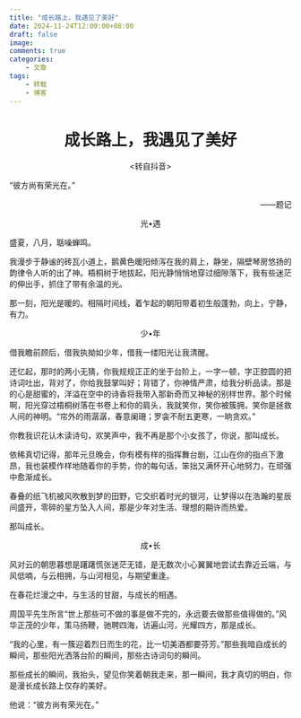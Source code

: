```yaml
---
title: "成长路上，我遇见了美好"
date: 2024-11-24T12:00:00+08:00
draft: false
image:
comments: true
categories:
    - 文章
tags:
    - 转载
    - 博客
---
```


# <center>成长路上，我遇见了美好</center>

<center><转自抖音></center>

“彼方尚有荣光在。”
 <p align="right">——题记</p>

<center>光•遇</center>

盛夏，八月，聒噪蝉鸣。

我漫步于静谧的砖瓦小道上，鹅黄色暖阳倾泻在我的肩上，静坐，隔壁琴房悠扬的韵律令人听的出了神。梧桐树于地拔起，阳光静悄悄地穿过细隙落下，我有些迷茫的伸出手，抓住了带有余温的光。

那一刻，阳光是暖的。相隔时间线，着乍起的朝阳带着初生般蓬勃，向上，宁静，有力。

<center>少•年</center>

借我瞻前顾后，借我执拗如少年，借我一缕阳光让我清醒。

还忆起，那时的两小无猜，你我规规正正的坐于台阶上，一字一顿，字正腔圆的把诗词吐出，背对了，你给我鼓掌叫好；背错了，你神情严肃，给我分析品读。那是的心是甜蜜的，洋溢在空中的诗香将我带入那新奇而又神秘的别样世界。那个时候啊，阳光穿过梧桐树落在书卷上和你的肩头，我就笑你，笑你被簇拥，笑你是拯救人间的神明。“帘外的雨潺潺，春意阑珊；罗衾不耐五更寒，一晌贪欢。”

你教我识花认木读诗句，欢笑声中，我不再是那个小女孩了，你说，那叫成长。

依稀真切记得，那年元旦晚会，你有模有样的指挥舞台剧，江山在你的指点下激昂，我也装模作样地随着你的手势，你的每句话，笨拙又满怀开心地努力，在顽强中愈渐成长。

春叠的纸飞机被风吹散到梦的田野，它交织着时光的银河，让梦得以在浩瀚的星辰间盛开，零碎的星方坠入人间，那是少年对生活、理想的期许而热爱。

那叫成长。

<center>成•长</center>

风对云的朝思暮想是躇躇慌张迷茫无错，是无数次小心翼翼地尝试去靠近云端，与风低喃，与云相拥，与山河相见，与期望重逢。

在春花烂漫之中，与生活的甘甜，与成长的相遇。

周国平先生所言“世上那些可不做的事是做不完的，永远要去做那些值得做的。”风华正茂的少年，策马扬鞭，驰聘四海，访遍山河，光耀四方，那是成长。

“我的心里，有一簇迎着烈日而生的花，比一切美酒都要芬芳。”那些我暗自成长的瞬间，那些阳光洒落台阶的瞬间，那些古诗词句的瞬间。

那些成长的瞬间，我抬头，望见你笑着朝我走来，那一瞬间，我才真切的明白，你是漫长成长路上仅存的美好。

他说：“彼方尚有荣光在。”